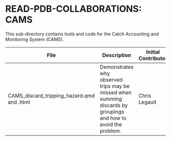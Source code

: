 # READ-PDB-COLLABORATIONS: CAMS

This sub-directory contains tools and code for the Catch Accounting and Monitoring System (CAMS).

| File | Description | Initial Contributor |
| ---- | ----------- | ------------------- |
| CAMS_discard_tripping_hazard.qmd and .html | Demonstrates why observed trips may be missed when summing discards by groupings and how to avoid the problem. | Chris Legault |

